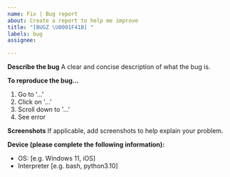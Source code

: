 ```yaml
---
name: Fix | Bug report
about: Create a report to help me improve
title: "[BUGZ \U0001F41B] "
labels: bug
assignee:

---
```


**Describe the bug**
A clear and concise description of what the bug is.

**To reproduce the bug...**

1. Go to '...'
2. Click on '...'
3. Scroll down to '...'
4. See error

**Screenshots**
If applicable, add screenshots to help explain your problem.

**Device (please complete the following information):**

- OS: [e.g. Windows 11, iOS]
- Interpreter [e.g. bash, python3.10]
